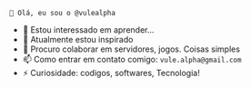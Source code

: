 ``👋 Olá, eu sou o @vulealpha``
- 👀 Estou interessado em aprender...
- 🌱 Atualmente estou inspirado
- 💞️ Procuro colaborar em servidores, jogos. Coisas simples
- 📫 Como entrar em contato comigo: `vule.alpha@gmail.com`
- ⚡ Curiosidade: codigos, softwares, Tecnologia!

